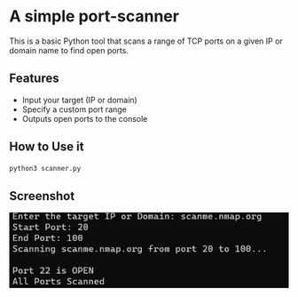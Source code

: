 # A simple port-scanner

This is a basic Python tool that scans a range of TCP ports on a given IP or domain name to find open ports.

## Features
- Input your target (IP or domain)
- Specify a custom port range
- Outputs open ports to the console

## How to Use it

```bash
python3 scanner.py
```
## Screenshot
![Scan Output](./screenshots/demo.png)
